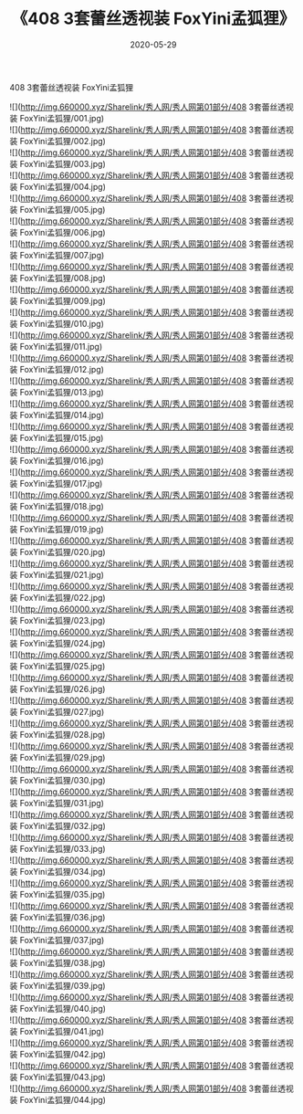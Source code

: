 ﻿---
layout: post
title:  《408 3套蕾丝透视装 FoxYini孟狐狸》
date:   2020-05-29
img: http://img.660000.xyz/Sharelink/秀人网/秀人网第01部分/408 3套蕾丝透视装 FoxYini孟狐狸/000.jpg
categories: [美女, 清纯, 唯美]
---

408 3套蕾丝透视装 FoxYini孟狐狸

  ![](http://img.660000.xyz/Sharelink/秀人网/秀人网第01部分/408 3套蕾丝透视装 FoxYini孟狐狸/001.jpg) <br> ![](http://img.660000.xyz/Sharelink/秀人网/秀人网第01部分/408 3套蕾丝透视装 FoxYini孟狐狸/002.jpg) <br> ![](http://img.660000.xyz/Sharelink/秀人网/秀人网第01部分/408 3套蕾丝透视装 FoxYini孟狐狸/003.jpg) <br> ![](http://img.660000.xyz/Sharelink/秀人网/秀人网第01部分/408 3套蕾丝透视装 FoxYini孟狐狸/004.jpg) <br> ![](http://img.660000.xyz/Sharelink/秀人网/秀人网第01部分/408 3套蕾丝透视装 FoxYini孟狐狸/005.jpg) <br> ![](http://img.660000.xyz/Sharelink/秀人网/秀人网第01部分/408 3套蕾丝透视装 FoxYini孟狐狸/006.jpg) <br> ![](http://img.660000.xyz/Sharelink/秀人网/秀人网第01部分/408 3套蕾丝透视装 FoxYini孟狐狸/007.jpg) <br> ![](http://img.660000.xyz/Sharelink/秀人网/秀人网第01部分/408 3套蕾丝透视装 FoxYini孟狐狸/008.jpg) <br> ![](http://img.660000.xyz/Sharelink/秀人网/秀人网第01部分/408 3套蕾丝透视装 FoxYini孟狐狸/009.jpg) <br> ![](http://img.660000.xyz/Sharelink/秀人网/秀人网第01部分/408 3套蕾丝透视装 FoxYini孟狐狸/010.jpg) <br> ![](http://img.660000.xyz/Sharelink/秀人网/秀人网第01部分/408 3套蕾丝透视装 FoxYini孟狐狸/011.jpg) <br> ![](http://img.660000.xyz/Sharelink/秀人网/秀人网第01部分/408 3套蕾丝透视装 FoxYini孟狐狸/012.jpg) <br> ![](http://img.660000.xyz/Sharelink/秀人网/秀人网第01部分/408 3套蕾丝透视装 FoxYini孟狐狸/013.jpg) <br> ![](http://img.660000.xyz/Sharelink/秀人网/秀人网第01部分/408 3套蕾丝透视装 FoxYini孟狐狸/014.jpg) <br> ![](http://img.660000.xyz/Sharelink/秀人网/秀人网第01部分/408 3套蕾丝透视装 FoxYini孟狐狸/015.jpg) <br> ![](http://img.660000.xyz/Sharelink/秀人网/秀人网第01部分/408 3套蕾丝透视装 FoxYini孟狐狸/016.jpg) <br> ![](http://img.660000.xyz/Sharelink/秀人网/秀人网第01部分/408 3套蕾丝透视装 FoxYini孟狐狸/017.jpg) <br> ![](http://img.660000.xyz/Sharelink/秀人网/秀人网第01部分/408 3套蕾丝透视装 FoxYini孟狐狸/018.jpg) <br> ![](http://img.660000.xyz/Sharelink/秀人网/秀人网第01部分/408 3套蕾丝透视装 FoxYini孟狐狸/019.jpg) <br> ![](http://img.660000.xyz/Sharelink/秀人网/秀人网第01部分/408 3套蕾丝透视装 FoxYini孟狐狸/020.jpg) <br> ![](http://img.660000.xyz/Sharelink/秀人网/秀人网第01部分/408 3套蕾丝透视装 FoxYini孟狐狸/021.jpg) <br> ![](http://img.660000.xyz/Sharelink/秀人网/秀人网第01部分/408 3套蕾丝透视装 FoxYini孟狐狸/022.jpg) <br> ![](http://img.660000.xyz/Sharelink/秀人网/秀人网第01部分/408 3套蕾丝透视装 FoxYini孟狐狸/023.jpg) <br> ![](http://img.660000.xyz/Sharelink/秀人网/秀人网第01部分/408 3套蕾丝透视装 FoxYini孟狐狸/024.jpg) <br> ![](http://img.660000.xyz/Sharelink/秀人网/秀人网第01部分/408 3套蕾丝透视装 FoxYini孟狐狸/025.jpg) <br> ![](http://img.660000.xyz/Sharelink/秀人网/秀人网第01部分/408 3套蕾丝透视装 FoxYini孟狐狸/026.jpg) <br> ![](http://img.660000.xyz/Sharelink/秀人网/秀人网第01部分/408 3套蕾丝透视装 FoxYini孟狐狸/027.jpg) <br> ![](http://img.660000.xyz/Sharelink/秀人网/秀人网第01部分/408 3套蕾丝透视装 FoxYini孟狐狸/028.jpg) <br> ![](http://img.660000.xyz/Sharelink/秀人网/秀人网第01部分/408 3套蕾丝透视装 FoxYini孟狐狸/029.jpg) <br> ![](http://img.660000.xyz/Sharelink/秀人网/秀人网第01部分/408 3套蕾丝透视装 FoxYini孟狐狸/030.jpg) <br> ![](http://img.660000.xyz/Sharelink/秀人网/秀人网第01部分/408 3套蕾丝透视装 FoxYini孟狐狸/031.jpg) <br> ![](http://img.660000.xyz/Sharelink/秀人网/秀人网第01部分/408 3套蕾丝透视装 FoxYini孟狐狸/032.jpg) <br> ![](http://img.660000.xyz/Sharelink/秀人网/秀人网第01部分/408 3套蕾丝透视装 FoxYini孟狐狸/033.jpg) <br> ![](http://img.660000.xyz/Sharelink/秀人网/秀人网第01部分/408 3套蕾丝透视装 FoxYini孟狐狸/034.jpg) <br> ![](http://img.660000.xyz/Sharelink/秀人网/秀人网第01部分/408 3套蕾丝透视装 FoxYini孟狐狸/035.jpg) <br> ![](http://img.660000.xyz/Sharelink/秀人网/秀人网第01部分/408 3套蕾丝透视装 FoxYini孟狐狸/036.jpg) <br> ![](http://img.660000.xyz/Sharelink/秀人网/秀人网第01部分/408 3套蕾丝透视装 FoxYini孟狐狸/037.jpg) <br> ![](http://img.660000.xyz/Sharelink/秀人网/秀人网第01部分/408 3套蕾丝透视装 FoxYini孟狐狸/038.jpg) <br> ![](http://img.660000.xyz/Sharelink/秀人网/秀人网第01部分/408 3套蕾丝透视装 FoxYini孟狐狸/039.jpg) <br> ![](http://img.660000.xyz/Sharelink/秀人网/秀人网第01部分/408 3套蕾丝透视装 FoxYini孟狐狸/040.jpg) <br> ![](http://img.660000.xyz/Sharelink/秀人网/秀人网第01部分/408 3套蕾丝透视装 FoxYini孟狐狸/041.jpg) <br> ![](http://img.660000.xyz/Sharelink/秀人网/秀人网第01部分/408 3套蕾丝透视装 FoxYini孟狐狸/042.jpg) <br> ![](http://img.660000.xyz/Sharelink/秀人网/秀人网第01部分/408 3套蕾丝透视装 FoxYini孟狐狸/043.jpg) <br> ![](http://img.660000.xyz/Sharelink/秀人网/秀人网第01部分/408 3套蕾丝透视装 FoxYini孟狐狸/044.jpg) <br>